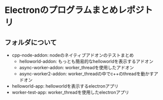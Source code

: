 # Electronのプログラムまとめレポジトリ

## フォルダについて
+ cpp-node-addon: nodeのネイティブアドオンのテストまとめ
    - helloworld-addon: もっとも簡易的なhelloworldを表示するアドオン
    - async-worker-addon: worker_threadを使用したアドオン
    - async-worker2-addon: worker_threadの中でc++のthreadを動かすアドオン
+ helloworld-app: helloworldを表示するelectronアプリ
+ worker-test-app: worker_threadを使用したelectronアプリ